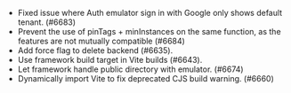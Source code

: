 - Fixed issue where Auth emulator sign in with Google only shows default tenant. (#6683)
- Prevent the use of pinTags + minInstances on the same function, as the features are not mutually compatible (#6684)
- Add force flag to delete backend (#6635).
- Use framework build target in Vite builds (#6643).
- Let framework handle public directory with emulator. (#6674)
- Dynamically import Vite to fix deprecated CJS build warning. (#6660)
